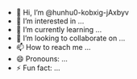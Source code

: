 - 👋 Hi, I’m @hunhu0-kobxig-jAxbyv
- 👀 I’m interested in ...
- 🌱 I’m currently learning ...
- 💞️ I’m looking to collaborate on ...
- 📫 How to reach me ...
- 😄 Pronouns: ...
- ⚡ Fun fact: ...

<!---
hunhu0-kobxig-jAxbyv/hunhu0-kobxig-jAxbyv is a ✨ special ✨ repository because its `README.md` (this file) appears on your GitHub profile.
You can click the Preview link to take a look at your changes.
--->
